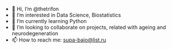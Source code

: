 - 👋 Hi, I’m @thetrifon
- 👀 I’m interested in Data Science, Biostatistics
- 🌱 I’m currently learning Python
- 💞️ I’m looking to collaborate on projects, related with ageing and neurodegeneration
- 📫 How to reach me: supa-bajo@list.ru

<!---
thetrifon/thetrifon is a ✨ special ✨ repository because its `README.md` (this file) appears on your GitHub profile.
You can click the Preview link to take a look at your changes.
--->
